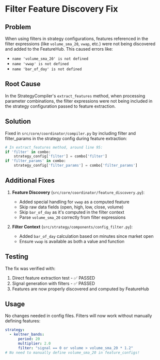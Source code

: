 # Filter Feature Discovery Fix

## Problem
When using filters in strategy configurations, features referenced in the filter expressions (like `volume_sma_20`, `vwap`, etc.) were not being discovered and added to the FeatureHub. This caused errors like:
- `name 'volume_sma_20' is not defined`
- `name 'vwap' is not defined`
- `name 'bar_of_day' is not defined`

## Root Cause
In the StrategyCompiler's `extract_features` method, when processing parameter combinations, the filter expressions were not being included in the strategy configuration passed to feature extraction.

## Solution
Fixed in `src/core/coordinator/compiler.py` by including filter and filter_params in the strategy config during feature extraction:

```python
# In extract_features method, around line 95:
if 'filter' in combo:
    strategy_config['filter'] = combo['filter']
if 'filter_params' in combo:
    strategy_config['filter_params'] = combo['filter_params']
```

## Additional Fixes
1. **Feature Discovery** (`src/core/coordinator/feature_discovery.py`):
   - Added special handling for `vwap` as a computed feature
   - Skip raw data fields (open, high, low, close, volume) 
   - Skip `bar_of_day` as it's computed in the filter context
   - Parse `volume_sma_20` correctly from filter expressions

2. **Filter Context** (`src/strategy/components/config_filter.py`):
   - Added `bar_of_day` calculation based on minutes since market open
   - Ensure `vwap` is available as both a value and function

## Testing
The fix was verified with:
1. Direct feature extraction test - ✅ PASSED
2. Signal generation with filters - ✅ PASSED
3. Features are now properly discovered and computed by FeatureHub

## Usage
No changes needed in config files. Filters will now work without manually defining features:

```yaml
strategy:
  - keltner_bands:
      period: 20
      multiplier: 2.0
      filter: "signal == 0 or volume > volume_sma_20 * 1.2"
# No need to manually define volume_sma_20 in feature_configs!
```